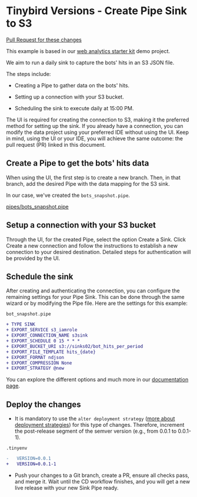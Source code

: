 # Tinybird Versions - Create Pipe Sink to S3

[Pull Request for these changes](https://github.com/tinybirdco/use-case-examples/pull/264)

This example is based in our [web analytics starter kit](https://github.com/tinybirdco/web-analytics-starter-kit) demo project.

We aim to run a daily sink to capture the bots' hits in an S3 JSON file.

The steps include:

- Creating a Pipe to gather data on the bots' hits.

- Setting up a connection with your S3 bucket.

- Scheduling the sink to execute daily at 15:00 PM.

The UI is required for creating the connection to S3, making it the preferred method for setting up the sink. If you already have a connection, you can modify the data project using your preferred IDE without using the UI. Keep in mind, using the UI or your IDE, you will achieve the same outcome: the pull request (PR) linked in this document.

## Create a Pipe to get the bots' hits data
When using the UI, the first step is to create a new branch. Then, in that branch, add the desired Pipe with the data mapping for the S3 sink.

In our case, we've created the `bots_snapshot.pipe`.

[pipes/bots_snapshot.pipe](./pipes/bots_snapshot.pipe)

## Setup a connection with your S3 bucket
Through the UI, for the created Pipe, select the option Create a Sink. Click Create a new connection and follow the instructions to establish a new connection to your desired destination. Detailed steps for authentication will be provided by the UI.

## Schedule the sink
After creating and authenticating the connection, you can configure the remaining settings for your Pipe Sink. This can be done through the same wizard or by modifying the Pipe file. Here are the settings for this example:

`bot_snapshot.pipe`

```diff
+ TYPE SINK
+ EXPORT_SERVICE s3_iamrole
+ EXPORT_CONNECTION_NAME s3sink
+ EXPORT_SCHEDULE 0 15 * * *
+ EXPORT_BUCKET_URI s3://sinks02/bot_hits_per_period
+ EXPORT_FILE_TEMPLATE hits_{date}
+ EXPORT_FORMAT ndjson
+ EXPORT_COMPRESSION None
+ EXPORT_STRATEGY @new
```

You can explore the different options and much more in our [documentation page](https://www.tinybird.co//docs/publish/s3-sink).

## Deploy the changes

- It is mandatory to use the `alter deployment strategy` ([more about deployment strategies](https://www.tinybird.co/docs/version-control/deployment-strategies.html)) for this type of changes. Therefore, increment the post-release segment of the semver version (e.g., from 0.0.1 to 0.0.1-1).

`.tinyenv`

```diff
-   VERSION=0.0.1
+   VERSION=0.0.1-1
```

- Push your changes to a Git branch, create a PR, ensure all checks pass, and merge it. Wait until the CD workflow finishes, and you will get a new live release with your new Sink Pipe ready.
